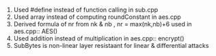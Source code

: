 1. Used #define instead of function calling in sub.cpp
2. Used array instead of computing roundConstant in aes.cpp
2. Derived formula of nr from nk & nb , nr = max(nk,nb)+6 used in aes.cpp:: AES()
3. Used addition instead of multiplication in aes.cpp:: encrypt()
5. SubBytes is non-linear layer resistaant for linear & differential attacks

